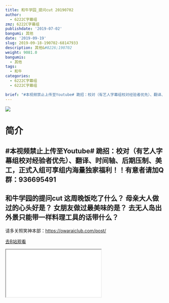 ```yaml
---
title: 和牛学园_提问cut 20190702
author:
  - 6222C字幕组
zmz: 6222C字幕组
publishdate: '2019-07-02'
bangumi: 其他
date: '2019-09-19'
slug: 2019-09-18-190702-68147933
description: 其他&#8226;190702
weight: 9081.0
bangumis:
  - 其他
tags:
  - 和牛
categories:
  - 6222C字幕组
  - 6222C字幕组

brief: "#本视频禁止上传至Youtube# 跪招：校对（有艺人字幕组校对经验者优先）、翻译、时间轴、后期压制、美工，正式入组可享组内海量独家福利！！有意者请加Q群：936695491 ---------------------- 和牛学园的提问cut 这周晚饭吃了什么？ 母亲大人做过的心头好是？ 女朋友做过最美味的是？ 去无人岛出外景只能带一样料理工具的话带什么？ ----------------------- 请多关照笑神本部：https://owaraiclub.com/post/"
---
```

![](https://raw.githubusercontent.com/tcgriffith/owaraisite/master/static/tmpimg/2de06e0140026eb654a6f2f8c171c53aba7e83e2.jpg.480.jpg)
# 简介  
#本视频禁止上传至Youtube#
跪招：校对（有艺人字幕组校对经验者优先）、翻译、时间轴、后期压制、美工，正式入组可享组内海量独家福利！！有意者请加Q群：936695491
----------------------
和牛学园的提问cut
这周晚饭吃了什么？
母亲大人做过的心头好是？
女朋友做过最美味的是？
去无人岛出外景只能带一样料理工具的话带什么？
-----------------------
请多关照笑神本部：https://owaraiclub.com/post/  

[去B站观看](https://www.bilibili.com/video/av68147933/)
<div class ="resp-container"><iframe class="testiframe" src="//player.bilibili.com/player.html?aid=68147933"", scrolling="no", allowfullscreen="true" > </iframe></div> 
